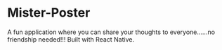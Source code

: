 # Mister-Poster
A fun application where you can share your thoughts to everyone......no friendship needed!!! Built with React Native.
